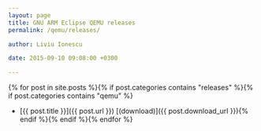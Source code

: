 ```yaml
---
layout: page
title: GNU ARM Eclipse QEMU releases
permalink: /qemu/releases/

author: Liviu Ionescu

date: 2015-09-10 09:08:00 +0300

---
```


{% for post in site.posts %}{% if post.categories contains "releases" %}{% if post.categories contains "qemu" %}
* [{{ post.title }}]({{ post.url }}) [(download)]({{ post.download_url }}){% endif %}{% endif %}{% endfor %}
